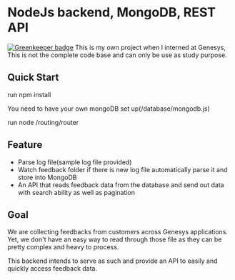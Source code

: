 # NodeJs backend, MongoDB, REST API 

[![Greenkeeper badge](https://badges.greenkeeper.io/iFun/NodeBackend.svg)](https://greenkeeper.io/)
This is my own project when I interned at Genesys, This is not the complete code base and can only be use as study purpose. 

## Quick Start
run npm install

You need to have your own mongoDB set up(/database/mongodb.js)

run node /routing/router

## Feature

* Parse log file(sample log file provided)
* Watch feedback folder if there is new log file automatically parse it and store into MongoDB
* An API that reads feedback data from the database and send out data with search ability as well as pagination 


## Goal
We are collecting feedbacks from customers across Genesys applications. Yet, we don't have an easy way to read through those file as they can be pretty complex and heavy to process.

This backend intends to serve as such and provide an API to easily and quickly access feedback data.



